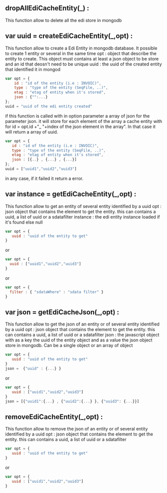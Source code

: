 ## dropAllEdiCacheEntity(_) :
This function allow to delete all the edi store in mongodb
## var uuid = createEdiCacheEntity(_,opt) :
This function allow to create a Edi Entity in mongodb database. It possible to create 1 entity or several in the same time
        opt : object that describe the entity to create. This object must contains at least a json object to be store and an id that deosn't need to be unique
        uuid : the uuid of the created entity that identified it in mongod
```javascript
var opt = {
    id : "id of the entity (i.e : INVOIC)",
    type : "type of the entity (SeqFile, ..)",
    etag : "etag of entity when it's stored",
    json : {"":...}
};
uuid = "uuid of the edi entity created"
```
if this function is called with in option parameter a array of json for the parameter json. it will store for each element of the array
a cache entity with for id  = opt.id +"_ "+index of the json element in the array". In that case it will return a array of uuid.
```javascript
var opt = {
   id : "id of the entity (i.e : INVOIC)",
   type : "type of the entity (SeqFile, ..)",
   etag : "etag of entity when it's stored",
   json : [{..} , {...} , {...}]
};
uuid = ["uuid1","uuid2","uuid3"]
```
in any case, if it failed it return a error.
## var instance = getEdiCacheEntity(_,opt) :
This function allow to get an entity of several entity identified by a uuid
    opt : json object that contains the element to get the entity. this can contains a uuid, a list of uuid or a sdatafilter
    instance : the edi entity instance loaded if it's found else null
```javascript
var opt = {
   uuid : "uuid of the entity to get"
}
```
or
```javascript
var opt = {
  uuid : ["uuid1","uuid2","uuid3"]
}
```
or
```javascript
var opt = {
  filter : { "sdataWhere" : "sdata filter" }
}
```
## var json = getEdiCacheJson(_,opt) :
This function allow to get the json of an entity or  of several entity identified by a uuid
    opt : json object that contains the element to get the entity. this can contains a uuid, a list of uuid or a sdatafilter
    json : the javascript object with as a key the uuid of the entity object and as a value the json object store in mongodb. Can be a single object or an array of object
```javascript
var opt = {
   uuid : "uuid of the entity to get"
}
json =  {"uuid" : {...} }
```
or
```javascript
var opt = {
   uuid : ["uuid1","uuid2","uuid3"]
}
json = [{"uuid1":{...} , {"uuid2":{...} }, {"uuid3": {...}}]
```
## removeEdiCacheEntity(_,opt) :
This function allow to remove the json of an entity or  of several entity identified by a uuid
    opt : json object that contains the element to get the entity. this can contains a uuid, a list of uuid or a sdatafilter
```javascript
var opt = {
   uuid : "uuid of the entity to get"
}
```
or
```javascript
var opt = {
   uuid : ["uuid1","uuid2","uuid3"]
}
```
